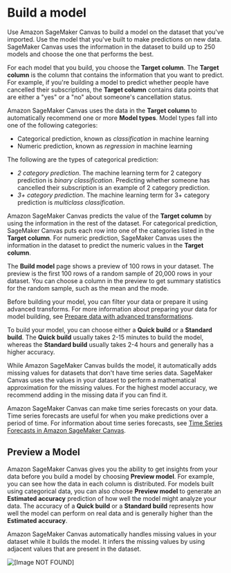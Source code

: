 # Build a model<a name="canvas-build-model"></a>

Use Amazon SageMaker Canvas to build a model on the dataset that you've imported\. Use the model that you've built to make predictions on new data\. SageMaker Canvas uses the information in the dataset to build up to 250 models and choose the one that performs the best\.

For each model that you build, you choose the **Target column**\. The **Target column** is the column that contains the information that you want to predict\. For example, if you're building a model to predict whether people have cancelled their subscriptions, the **Target column** contains data points that are either a "yes" or a "no" about someone's cancellation status\.

Amazon SageMaker Canvas uses the data in the **Target column** to automatically recommend one or more **Model types**\. Model types fall into one of the following categories:
+ Categorical prediction, known as *classification* in machine learning
+ Numeric prediction, known as *regression* in machine learning

The following are the types of categorical prediction:
+ *2 category prediction*\. The machine learning term for 2 category prediction is *binary classification*\. Predicting whether someone has cancelled their subscription is an example of 2 category prediction\.
+ *3\+ category prediction*\. The machine learning term for 3\+ category prediction is *multiclass classification*\.

Amazon SageMaker Canvas predicts the value of the **Target column** by using the information in the rest of the dataset\. For categorical prediction, SageMaker Canvas puts each row into one of the categories listed in the **Target column**\. For numeric prediction, SageMaker Canvas uses the information in the dataset to predict the numeric values in the **Target column**\.

The **Build model** page shows a preview of 100 rows in your dataset\. The preview is the first 100 rows of a random sample of 20,000 rows in your dataset\. You can choose a column in the preview to get summary statistics for the random sample, such as the mean and the mode\.

Before building your model, you can filter your data or prepare it using advanced transforms\. For more information about preparing your data for model building, see [Prepare data with advanced transformations](canvas-prepare-data.md)\.

To build your model, you can choose either a **Quick build** or a **Standard build**\. The **Quick build** usually takes 2\-15 minutes to build the model, whereas the **Standard build** usually takes 2\-4 hours and generally has a higher accuracy\.

While Amazon SageMaker Canvas builds the model, it automatically adds missing values for datasets that don't have time series data\. SageMaker Canvas uses the values in your dataset to perform a mathematical approximation for the missing values\. For the highest model accuracy, we recommend adding in the missing data if you can find it\.

Amazon SageMaker Canvas can make time series forecasts on your data\. Time series forecasts are useful for when you make predictions over a period of time\. For information about time series forecasts, see [Time Series Forecasts in Amazon SageMaker Canvas](canvas-time-series.md)\.

## Preview a Model<a name="canvas-preview-model"></a>

Amazon SageMaker Canvas gives you the ability to get insights from your data before you build a model by choosing **Preview model**\. For example, you can see how the data in each column is distributed\. For models built using categorical data, you can also choose **Preview model** to generate an **Estimated accuracy** prediction of how well the model might analyze your data\. The accuracy of a **Quick build** or a **Standard build** represents how well the model can perform on real data and is generally higher than the **Estimated accuracy**\.

Amazon SageMaker Canvas automatically handles missing values in your dataset while it builds the model\. It infers the missing values by using adjacent values that are present in the dataset\.

![\[Image NOT FOUND\]](http://docs.aws.amazon.com/sagemaker/latest/dg/images/studio/canvas/canvas-build/canvas-build-preview-model.png)